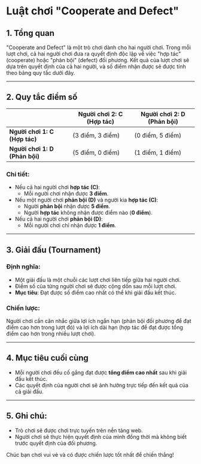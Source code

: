 # Luật chơi "Cooperate and Defect"

## 1. Tổng quan
"Cooperate and Defect" là một trò chơi dành cho hai người chơi. Trong mỗi lượt chơi, cả hai người chơi đưa ra quyết định độc lập về việc "hợp tác" (cooperate) hoặc "phản bội" (defect) đối phương. Kết quả của lượt chơi sẽ dựa trên quyết định của cả hai người, và số điểm nhận được sẽ được tính theo bảng quy tắc dưới đây.

---

## 2. Quy tắc điểm số
|             | Người chơi 2: C (Hợp tác) | Người chơi 2: D (Phản bội) |
|-------------|---------------------------|---------------------------|
| **Người chơi 1: C (Hợp tác)** | (3 điểm, 3 điểm)              | (0 điểm, 5 điểm)            |
| **Người chơi 1: D (Phản bội)** | (5 điểm, 0 điểm)              | (1 điểm, 1 điểm)            |

### Chi tiết:
- Nếu cả hai người chơi **hợp tác (C)**:
  - Mỗi người chơi nhận được **3 điểm**.
- Nếu một người chơi **phản bội (D)** và người kia **hợp tác (C)**:
  - Người **phản bội** nhận được **5 điểm**.
  - Người **hợp tác** không nhận được điểm nào (**0 điểm**).
- Nếu cả hai người chơi **phản bội (D)**:
  - Mỗi người chơi chỉ nhận được **1 điểm**.

---

## 3. Giải đấu (Tournament)
### Định nghĩa:
- Một giải đấu là một chuỗi các lượt chơi liên tiếp giữa hai người chơi.
- Điểm số của từng người chơi sẽ được cộng dồn sau mỗi lượt chơi.
- **Mục tiêu**: Đạt được số điểm cao nhất có thể khi giải đấu kết thúc.

### Chiến lược:
Người chơi cần cân nhắc giữa lợi ích ngắn hạn (phản bội đối phương để đạt điểm cao hơn trong lượt đó) và lợi ích dài hạn (hợp tác để đạt được tổng điểm cao hơn trong nhiều lượt chơi).

---

## 4. Mục tiêu cuối cùng
- Mỗi người chơi đều cố gắng đạt được **tổng điểm cao nhất** sau khi giải đấu kết thúc.
- Các quyết định của người chơi sẽ ảnh hưởng trực tiếp đến kết quả của cả giải đấu.

---

## 5. Ghi chú:
- Trò chơi sẽ được chơi trực tuyến trên nền tảng web.
- Người chơi sẽ thực hiện quyết định của mình đồng thời mà không biết trước quyết định của đối phương.

Chúc bạn chơi vui vẻ và có được chiến lược tốt nhất để chiến thắng!
